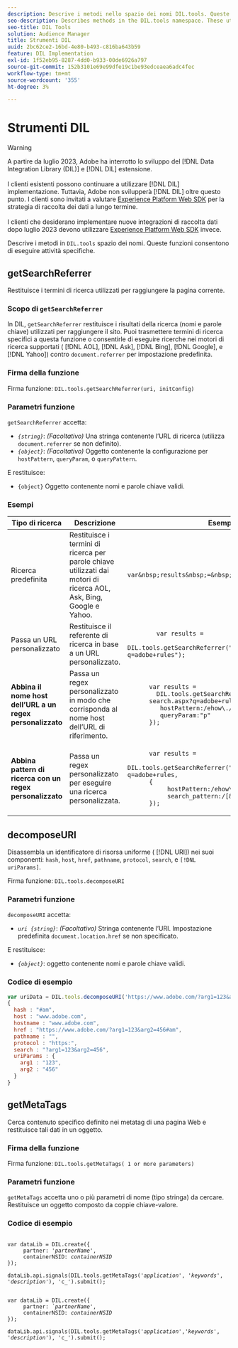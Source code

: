 ```yaml
---
description: Descrive i metodi nello spazio dei nomi DIL.tools. Queste funzioni consentono di eseguire attività specifiche.
seo-description: Describes methods in the DIL.tools namespace. These utility functions help you perform specific tasks.
seo-title: DIL Tools
solution: Audience Manager
title: Strumenti DIL
uuid: 2bc62ce2-16bd-4e80-b493-c816ba643b59
feature: DIL Implementation
exl-id: 1f52eb95-8287-4dd0-b933-00de6926a797
source-git-commit: 152b3101e69e99dfe19c1be93edceaea6adc4fec
workflow-type: tm+mt
source-wordcount: '355'
ht-degree: 3%

---
```


# Strumenti DIL

>[!WARNING]
>
>A partire da luglio 2023, Adobe ha interrotto lo sviluppo del [!DNL Data Integration Library (DIL)] e [!DNL DIL] estensione.
><br><br>
>I clienti esistenti possono continuare a utilizzare [!DNL DIL] implementazione. Tuttavia, Adobe non svilupperà [!DNL DIL] oltre questo punto. I clienti sono invitati a valutare [Experience Platform Web SDK](https://experienceleague.adobe.com/docs/experience-platform/edge/home.html?lang=en) per la strategia di raccolta dei dati a lungo termine.
><br><br>
>I clienti che desiderano implementare nuove integrazioni di raccolta dati dopo luglio 2023 devono utilizzare [Experience Platform Web SDK](https://experienceleague.adobe.com/docs/experience-platform/edge/home.html?lang=en) invece.

Descrive i metodi in `DIL.tools` spazio dei nomi. Queste funzioni consentono di eseguire attività specifiche.

<!-- 

c_dil_functions.xml

 -->

## getSearchReferrer

Restituisce i termini di ricerca utilizzati per raggiungere la pagina corrente.

<!-- 

r_dil_get_search_referrer.xml

 -->

### Scopo di `getSearchReferrer`

In DIL, `getSearchReferrer` restituisce i risultati della ricerca (nomi e parole chiave) utilizzati per raggiungere il sito. Puoi trasmettere termini di ricerca specifici a questa funzione o consentirle di eseguire ricerche nei motori di ricerca supportati ( [!DNL AOL], [!DNL Ask], [!DNL Bing], [!DNL Google], e [!DNL Yahoo]) contro `document.referrer` per impostazione predefinita.

### Firma della funzione

Firma funzione: `DIL.tools.getSearchReferrer(uri, initConfig)`

### Parametri funzione

`getSearchReferrer` accetta:

* *`{string}`*: *(Facoltativo)* Una stringa contenente l’URL di ricerca (utilizza `document.referrer` se non definito).
* *`{object}`*: *(Facoltativo)* Oggetto contenente la configurazione per `hostPattern`, `queryParam`, o `queryPattern`.

E restituisce:

* `{object}` Oggetto contenente nomi e parole chiave validi.

### Esempi

<table id="table_D035276601EC428295E4D619F05BB8D0"> 
 <thead> 
  <tr> 
   <th> Tipo di ricerca </th> 
   <th> Descrizione </th> 
   <th> Esempio di codice </th> 
  </tr> 
 </thead>
 <tbody> 
  <tr> 
   <td> Ricerca predefinita</td> 
   <td> Restituisce i termini di ricerca per parole chiave utilizzati dai motori di ricerca AOL, Ask, Bing, Google e Yahoo. </td> 
   <td>
      <code>var&amp;nbsp;results&amp;nbsp;=&amp;nbsp;DIL.tools.getSearchReferrer();</code> 
  </td>
  </tr> 
  <tr> 
   <td>Passa un URL personalizzato</td> 
   <td>Restituisce il referente di ricerca in base a un URL personalizzato.</td> 
   <td> 
  <code>
        var&nbsp;results&nbsp;= 
        DIL.tools.getSearchReferrer("https://www.ehow.com/search.aspx?q=adobe+rules");
  </code>
</td> 
  </tr> 
  <tr> 
   <td> <b>Abbina il nome host dell’URL a un regex personalizzato</b></td> 
   <td> Passa un regex personalizzato in modo che corrisponda al nome host dell’URL di riferimento. </td> 
   <td> 
  <code>
      var results = 
        DIL.tools.getSearchReferrer("https://www.ehow.com/
      search.aspx?q=adobe+rules",{ 
      &nbsp;&nbsp;&nbsp;hostPattern:/ehow\./, 
      &nbsp;&nbsp;&nbsp;queryParam:"p" 
      }); 
  </code>
  </td></tr> 
  <tr> 
   <td> <b>Abbina pattern di ricerca con un regex personalizzato</b> </td> 
   <td> Passa un regex personalizzato per eseguire una ricerca personalizzata. </td> 
   <td> 
    <code>
      var&nbsp;results&nbsp;= 
      DIL.tools.getSearchReferrer("https://www.ehow.com/search.aspx?q=adobe+rules,
      {
        &nbsp;&nbsp;&nbsp;hostPattern:/ehow\./, 
        &nbsp;&nbsp;&nbsp;search_pattern:/[&amp;\?]p=([^&amp;]+/ 
      });
    </code>
   </td> 
  </tr> 
 </tbody> 
</table>

## decomposeURI

Disassembla un identificatore di risorsa uniforme ( [!DNL URI]) nei suoi componenti: `hash`, `host`, `href`, `pathname`, `protocol`, `search`, e `[!DNL uriParams]`.

<!-- 

r_dil_decompose.xml

 -->

Firma funzione: `DIL.tools.decomposeURI`

### Parametri funzione

`decomposeURI` accetta:

* *`uri {string}`*: *(Facoltativo)* Stringa contenente l’URI. Impostazione predefinita `document.location.href` se non specificato.

E restituisce:

* *`{object}`*: oggetto contenente nomi e parole chiave validi.

### Codice di esempio


```javascript
var uriData = DIL.tools.decomposeURI('https://www.adobe.com/?arg1=123&arg2=456#am'); 
{ 
  hash : "#am", 
  host : "www.adobe.com", 
  hostname : "www.adobe.com", 
  href : "https://www.adobe.com/?arg1=123&arg2=456#am", 
  pathname : "", 
  protocol : "https:", 
  search : "?arg1=123&arg2=456", 
  uriParams : { 
    arg1 : "123", 
    arg2 : "456" 
  } 
}
```

## getMetaTags

Cerca contenuto specifico definito nei metatag di una pagina Web e restituisce tali dati in un oggetto.

<!-- 

r_dil_get_metatags.xml

 -->

### Firma della funzione

Firma funzione: `DIL.tools.getMetaTags( 1 or more parameters)`

### Parametri funzione

`getMetaTags` accetta uno o più parametri di nome (tipo stringa) da cercare. Restituisce un oggetto composto da coppie chiave-valore.

### Codice di esempio

<pre class="javascript"><code>
var dataLib = DIL.create({ 
     partner: '<i>partnerName'</i>, 
     containerNSID: <i>containerNSID</i> 
}); 

dataLib.api.signals(DIL.tools.getMetaTags('<i>application</i>', '<i>keywords</i>',  '<i>description</i>'), 'c_').submit();
</code></pre>

<pre><code>
var dataLib = DIL.create({ 
     partner: <i>`partnerName'</i>, 
     containerNSID: <i>containerNSID</i> 
}); 

dataLib.api.signals(DIL.tools.getMetaTags('<i>application</i>','<i>keywords</i>', '<i>description</i>'), 'c_').submit();
</code></pre>
